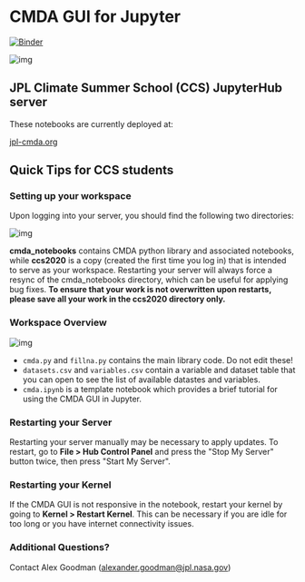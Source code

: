 # CMDA GUI for Jupyter
[![Binder](https://mybinder.org/badge_logo.svg)](https://mybinder.org/v2/gh/agoodm/cmda_notebooks/master)

![img](https://puu.sh/G5iCA/89ea6c3097.png)

## JPL Climate Summer School (CCS) JupyterHub server
These notebooks are currently deployed at: 

[jpl-cmda.org](jpl-cmda.org)

## Quick Tips for CCS students

### Setting up your workspace
Upon logging into your server, you should find the following two directories: 

![img](https://i.imgur.com/IfMwUwe.png)  

**cmda_notebooks** contains CMDA python library and associated notebooks, while **ccs2020** is a copy (created the first time you log in) that is intended to serve as your workspace. Restarting your server will always force a resync of the cmda_notebooks directory, which can be useful for applying bug fixes. **To ensure that your work is not overwritten upon restarts, please save all your work in the ccs2020 directory only.**

### Workspace Overview 

![img](https://i.imgur.com/XsPdZt3.png)

- `cmda.py` and `fillna.py` contains the main library code. Do not edit these!
- `datasets.csv` and `variables.csv` contain a variable and dataset table that you can open to see the list of available datastes and variables.
- `cmda.ipynb` is a template notebook which provides a brief tutorial for using the CMDA GUI in Jupyter.

### Restarting your Server

Restarting your server manually may be necessary to apply updates. To restart, go to **File > Hub Control Panel** and press the "Stop My Server" button twice, then press "Start My Server".

### Restarting your Kernel

If the CMDA GUI is not responsive in the notebook, restart your kernel by going to **Kernel > Restart Kernel**. This can be necessary if you are idle for too long or you have internet connectivity issues.

### Additional Questions?

Contact Alex Goodman (alexander.goodman@jpl.nasa.gov)
